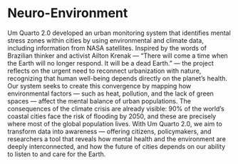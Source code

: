 # Neuro-Environment
Um Quarto 2.0 developed an urban monitoring system that identifies mental stress zones within cities by using environmental and climate data, including information from NASA satellites.
Inspired by the words of Brazilian thinker and activist Ailton Krenak — “There will come a time when the Earth will no longer respond. It will be a dead Earth.” — the project reflects on the urgent need to reconnect urbanization with nature, recognizing that human well-being depends directly on the planet’s health.
Our system seeks to create this convergence by mapping how environmental factors — such as heat, pollution, and the lack of green spaces — affect the mental balance of urban populations. The consequences of the climate crisis are already visible: 90% of the world’s coastal cities face the risk of flooding by 2050, and these are precisely where most of the global population lives.
With Um Quarto 2.0, we aim to transform data into awareness — offering citizens, policymakers, and researchers a tool that reveals how mental health and the environment are deeply interconnected, and how the future of cities depends on our ability to listen to and care for the Earth.
